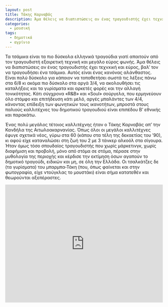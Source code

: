 ```yaml
---
layout: post
title: Τάκης Καρναβάς
description: Άμα θέλεις να διαπιστώσεις αν ένας τραγουδιστής έχει τεχνxική και εύρος, βαλ’ τον να τραγουδήσει ένα τσάμικο.
categories:
  - μουσική
tags:
  - δημοτικά
  - αγρίνιο
---
```


Τα τσάμικα είναι τα πιο δύσκολα ελληνικά τραγούδια γιατί απαιτούν από τον τραγουδιστή εξαιρετική τεχνική και μεγάλο εύρος φωνής. Άμα θέλεις να διαπιστώσεις αν ένας τραγουδιστής έχει τεχνxική και εύρος, βαλ’ τον να τραγουδήσει ένα τσάμικο. Αυτός είναι ένας κανόνας αλάνθαστος. Είναι πολύ δύσκολο για κάποιον να τοποθετήσει σωστά τις λέξεις πάνω στα 6/8 κι ακόμα πιο δύσκολο στα αργά 3/4, να ακολουθήσει τις καταλήξεις και τα γυρίσματα και αρκετές φορές και την αλλαγή τονικότητας. Κάτι σύγχρονα «R&B» και «Soul» σούργελα, που ερμηνεύουν όλο στόμφο και επιτήδευση κάτι μελό, αργές μπαλάντες των 4/4, κάνοντας επίδειξη των φωνητικών τους ικανοτήτων, μπροστά στους παλιούς καλλιτέχνες του δημοτικού τραγουδιού είναι επιπέδου Β’ εθνικής και παρακάτω. 

Ένας πολύ μεγάλος τέτοιος καλλιτέχνης ήταν ο Τάκης Καρναβάς απ’ την Κανδήλα της Αιτωλοακαρνανίας. Όπως όλοι οι μεγάλοι καλλιτέχνες έφυγε σχετικά νέος, γύρω στα 60 (κάπου στα τέλη της δεκαετίας του ’90), κι αφού είχε καταναλώσει στη ζωή του 2 με 3 τάνκερ αλκοόλ στα σίγουρα. Ήταν όμως τόσο σπουδαίος τραγουδιστής που χωρίς μάρκετινγκ, χωρίς διαφήμιση και προβολή, μόνο από στόμα σε στόμα, πέρασε στην μυθολογία της περιοχής και κέρδισε την εκτίμηση όσων αγαπούν το δημοτικό τραγούδι, ειδικών και μη, σε όλη την Ελλάδα. Οι τσαλκάτζες δε (τα γυρίσματα) του μπαρμπα-Τάκη (που, όπως φαίνεται και στην φωτογραφία, είχε ντούγκλας το μουστάκι) είναι σήμα κατατεθέν και θεωρούνται αξεπέραστες.

<div class="yt-video" style="position:relative;height:0;padding-bottom:75.0%"><iframe src="https://www.youtube.com/embed/5XlTEWowiGc?ecver=2" width="480" height="360" frameborder="0" style="position:absolute;width:100%;height:100%;left:0" allowfullscreen></iframe></div>

